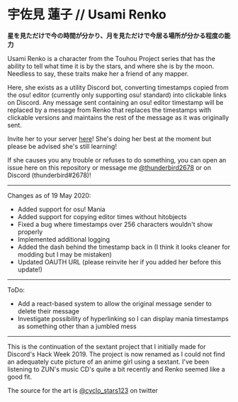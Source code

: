 # 宇佐見 蓮子 // Usami Renko

**星を見ただけで今の時間が分かり、月を見ただけで今居る場所が分かる程度の能力**

Usami Renko is a character from the Touhou Project series that has the ability to tell what time it is by the stars, and where she is by the moon. Needless to say, these traits make her a friend of any mapper. 

Here, she exists as a utility Discord bot, converting timestamps copied from the osu! editor (currently only supporting osu! standard) into clickable links on Discord. Any message sent containing an osu! editor timestamp will be replaced by a message from Renko that replaces the timestamps with clickable versions and maintains the rest of the message as it was originally sent. 

Invite her to your server [here](https://discord.com/api/oauth2/authorize?client_id=299298159191130113&permissions=92160&scope=bot)! She's doing her best at the moment but please be advised she's still learning!

If she causes you any trouble or refuses to do something, you can open an issue here on this repository or message me [@thunderbird2678](https://twitter.com/thunderbird2678) or on Discord (thunderbird#2678)!

---

Changes as of 19 May 2020:

* Added support for osu! Mania
* Added support for copying editor times without hitobjects
* Fixed a bug where timestamps over 256 characters wouldn't show properly
* Implemented additional logging
* Added the dash behind the timestamp back in (I think it looks cleaner for modding but I may be mistaken)
* Updated OAUTH URL (please reinvite her if you added her before this update!)

---

ToDo: 

* Add a react-based system to allow the original message sender to delete their message
* Investigate possibility of hyperlinking so I can display mania timestamps as something other than a jumbled mess

---

This is the continuation of the sextant project that I initially made for Discord's Hack Week 2019. The project is now renamed as I could not find an adequately cute picture of an anime girl using a sextant. I've been listening to ZUN's music CD's quite a bit recently and Renko seemed like a good fit. 

The source for the art is [@cyclo_stars123](https://twitter.com/cyclo_stars123/status/984554714443337729) on twitter